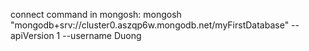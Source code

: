 connect command in mongosh:
mongosh "mongodb+srv://cluster0.aszqp6w.mongodb.net/myFirstDatabase" --apiVersion 1 --username Duong
